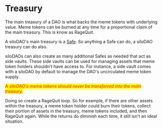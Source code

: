 # Treasury

The main treasury of a DAO is what backs the meme tokens with underlying value. Meme tokens can be burned at any time for a proportional claim of the main treasury. This is know as RageQuit.&#x20;

A siloDAO's main treasury is a [Safe](https://safe.global/). So anything a Safe can do, a siloDAO treasury can do also.

siloDAOs can also create as many additional Safes as needed that act as side vaults. These side vaults can be used for managing assets that meme token holders shouldn't have access to. For instance, a side vault comes with a siloDAO by default to manage the DAO's uncirculated meme token supply.

_<mark style="color:red;">A siloDAO's meme tokens should never be transferred into the main treasury.</mark>_

Doing so create a RageQuit loop. So for example, if there are other assets within the treasury, a meme token holder could burn their tokens, collect their portion of assets in the treasury, meme tokens included, and then RageQuit again. While the returns do diminish each time, it still isn't an ideal situation.
